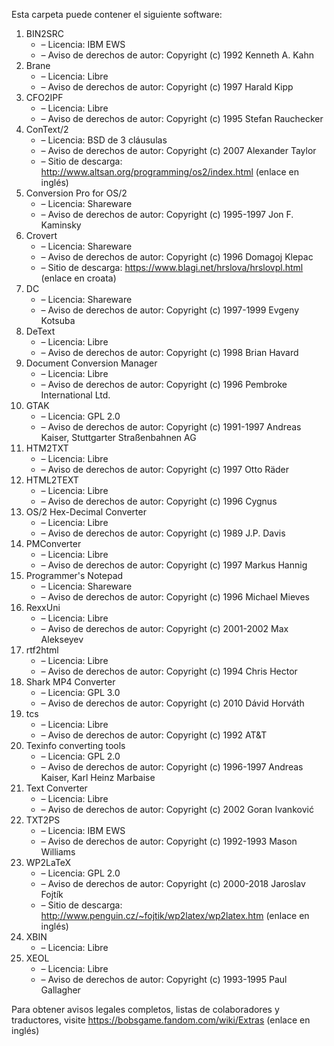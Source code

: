 ﻿Esta carpeta puede contener el siguiente software:

1. BIN2SRC
   - – Licencia: IBM EWS
   - – Aviso de derechos de autor: Copyright (c) 1992 Kenneth A. Kahn
2. Brane
   - – Licencia: Libre
   - – Aviso de derechos de autor: Copyright (c) 1997 Harald Kipp
3. CFO2IPF
   - – Licencia: Libre
   - – Aviso de derechos de autor: Copyright (c) 1995 Stefan Rauchecker
4. ConText/2
   - – Licencia: BSD de 3 cláusulas
   - – Aviso de derechos de autor: Copyright (c) 2007 Alexander Taylor
   - – Sitio de descarga: http://www.altsan.org/programming/os2/index.html (enlace en inglés)
5. Conversion Pro for OS/2
   - – Licencia: Shareware
   - – Aviso de derechos de autor: Copyright (c) 1995-1997 Jon F. Kaminsky
6. Crovert
   - – Licencia: Shareware
   - – Aviso de derechos de autor: Copyright (c) 1996 Domagoj Klepac
   - – Sitio de descarga: https://www.blagi.net/hrslova/hrslovpl.html (enlace en croata)
7. DC
   - – Licencia: Shareware
   - – Aviso de derechos de autor: Copyright (c) 1997-1999 Evgeny Kotsuba
8. DeText
   - – Licencia: Libre
   - – Aviso de derechos de autor: Copyright (c) 1998 Brian Havard
9. Document Conversion Manager
   - – Licencia: Libre
   - – Aviso de derechos de autor: Copyright (c) 1996 Pembroke International Ltd.
10. GTAK
    - – Licencia: GPL 2.0
    - – Aviso de derechos de autor: Copyright (c) 1991-1997 Andreas Kaiser, Stuttgarter Straßenbahnen AG
11. HTM2TXT
    - – Licencia: Libre
    - – Aviso de derechos de autor: Copyright (c) 1997 Otto Räder
12. HTML2TEXT
    - – Licencia: Libre
    - – Aviso de derechos de autor: Copyright (c) 1996 Cygnus
13. OS/2 Hex-Decimal Converter
    - – Licencia: Libre
    - – Aviso de derechos de autor: Copyright (c) 1989 J.P. Davis
14. PMConverter
    - – Licencia: Libre
    - – Aviso de derechos de autor: Copyright (c) 1997 Markus Hannig
15. Programmer's Notepad
    - – Licencia: Shareware
    - – Aviso de derechos de autor: Copyright (c) 1996 Michael Mieves
16. RexxUni
    - – Licencia: Libre
    - – Aviso de derechos de autor: Copyright (c) 2001-2002 Max Alekseyev
17. rtf2html
    - – Licencia: Libre
    - – Aviso de derechos de autor: Copyright (c) 1994 Chris Hector
18. Shark MP4 Converter
    - – Licencia: GPL 3.0
    - – Aviso de derechos de autor: Copyright (c) 2010 Dávid Horváth
19. tcs
    - – Licencia: Libre
    - – Aviso de derechos de autor: Copyright (c) 1992 AT&T
20. Texinfo converting tools
    - – Licencia: GPL 2.0
    - – Aviso de derechos de autor: Copyright (c) 1996-1997 Andreas Kaiser, Karl Heinz Marbaise
21. Text Converter
    - – Licencia: Libre
    - – Aviso de derechos de autor: Copyright (c) 2002 Goran Ivanković
22. TXT2PS
    - – Licencia: IBM EWS
    - – Aviso de derechos de autor: Copyright (c) 1992-1993 Mason Williams
23. WP2LaTeX
    - – Licencia: GPL 2.0
    - – Aviso de derechos de autor: Copyright (c) 2000-2018 Jaroslav Fojtík
    - – Sitio de descarga: http://www.penguin.cz/~fojtik/wp2latex/wp2latex.htm (enlace en inglés)
24. XBIN
    - – Licencia: Libre
25. XEOL
    - – Licencia: Libre
    - – Aviso de derechos de autor: Copyright (c) 1993-1995 Paul Gallagher

Para obtener avisos legales completos, listas de colaboradores y traductores, visite https://bobsgame.fandom.com/wiki/Extras (enlace en inglés)
